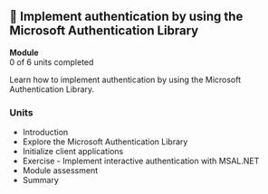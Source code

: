 ## 📌 Implement authentication by using the Microsoft Authentication Library  
**Module**  
0 of 6 units completed  

Learn how to implement authentication by using the Microsoft Authentication Library.  

### Units  
- Introduction  
- Explore the Microsoft Authentication Library  
- Initialize client applications  
- Exercise - Implement interactive authentication with MSAL.NET  
- Module assessment  
- Summary  

